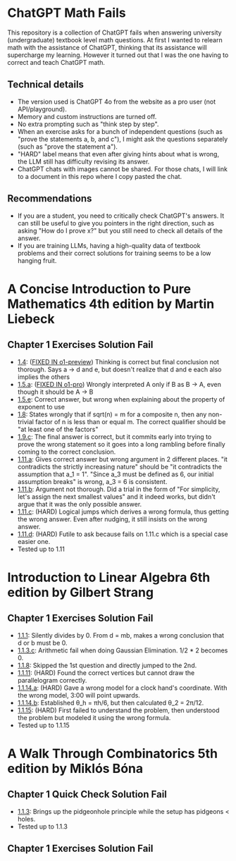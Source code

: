 # ChatGPT Math Fails

This repository is a collection of ChatGPT fails when answering university (undergraduate) textbook level math questions.
At first I wanted to relearn math with the assistance of ChatGPT, thinking that its assistance will supercharge my learning.
However it turned out that I was the one having to correct and teach ChatGPT math.

## Technical details

* The version used is ChatGPT 4o from the website as a pro user (not API/playground).
* Memory and custom instructions are turned off.
* No extra prompting such as "think step by step".
* When an exercise asks for a bunch of independent questions (such as "prove the statements a, b, and c"),
  I might ask the questions separately (such as "prove the statement a").
* "HARD" label means that even after giving hints about what is wrong, the LLM still has difficulty revising its answer.
* ChatGPT chats with images cannot be shared. For those chats, I will link to a document in this repo where I copy pasted the chat.

## Recommendations

* If you are a student, you need to critically check ChatGPT's answers. It can still be useful to give you pointers in the right direction,
  such as asking "How do I prove x?" but you still need to check all details of the answer.
* If you are training LLMs, having a high-quality data of textbook problems and their correct solutions for training seems to be a low hanging fruit.

# A Concise Introduction to Pure Mathematics 4th edition by Martin Liebeck

## Chapter 1 Exercises Solution Fail

* [1.4](https://chatgpt.com/share/4c1c1419-97d4-469d-94ca-651db0a48586): ([FIXED IN o1-preview](https://chatgpt.com/share/66e3b81b-8e54-8012-861e-1b059bdfb9d6)) Thinking is correct but final conclusion not thorough. Says a → d and e, but doesn't realize that d and e each also implies the others
* [1.5.a](https://chatgpt.com/share/6ce350be-d4be-4bb7-8eb0-4e7cbc5a341b): ([FIXED IN o1-pro](https://chatgpt.com/share/678d1755-37ac-8012-9e6b-d8f362585103)) Wrongly interpreted A only if B as B → A, even though it should be A → B
* [1.5.e](https://chatgpt.com/share/99392bf9-0405-4dc7-8b9d-a7514e170c3b): Correct answer, but wrong when explaining about the property of exponent to use
* [1.8](https://chatgpt.com/share/bb445c4e-ffd7-41b6-a28d-65857d693dfe): States wrongly that if sqrt(n) = m for a composite n, then any non-trivial factor of n is less than or equal m. The correct qualifier should be "at least one of the factors"
* [1.9.c](https://chatgpt.com/share/8c8112da-0de8-4365-b98c-8d9e5f12c44a): The final answer is correct, but it commits early into trying to prove the wrong statement so it goes into a long rambling before finally coming to the correct conclusion.
* [1.11.a](https://chatgpt.com/share/8b670d2d-dfb0-4d08-bb02-79e946d8e9cd): Gives correct answer but wrong argument in 2 different places. "it contradicts the strictly increasing nature" should be "it contradicts the assumption that a_1 = 1". "Since a_3 must be defined as 6, our initial assumption breaks" is wrong, a_3 = 6 is consistent.
* [1.11.b](https://chatgpt.com/share/8b670d2d-dfb0-4d08-bb02-79e946d8e9cd): Argument not thorough. Did a trial in the form of "For simplicity, let's assign the next smallest values" and it indeed works, but didn't argue that it was the only possible answer.
* [1.11.c](https://chatgpt.com/share/8b670d2d-dfb0-4d08-bb02-79e946d8e9cd): (HARD) Logical jumps which derives a wrong formula, thus getting the wrong answer. Even after nudging, it still insists on the wrong answer.
* [1.11.d](https://chatgpt.com/share/8b670d2d-dfb0-4d08-bb02-79e946d8e9cd): (HARD) Futile to ask because fails on 1.11.c which is a special case easier one.
* Tested up to 1.11

# Introduction to Linear Algebra 6th edition by Gilbert Strang

## Chapter 1 Exercises Solution Fail

* [1.1.1](https://chatgpt.com/share/293546e0-18f3-4ba5-98ea-f18f5697651b): Silently divides by 0. From d = mb, makes a wrong conclusion that d or b must be 0.
* [1.1.3.c](https://chatgpt.com/share/e605ac11-6023-4e9f-9b60-1fccdb241c62): Arithmetic fail when doing Gaussian Elimination. 1/2 * 2 becomes 0.
* [1.1.8](https://chatgpt.com/share/60cdd1b3-28f6-4b46-8f4f-c9eaefa1e2c4): Skipped the 1st question and directly jumped to the 2nd.
* [1.1.11](https://chatgpt.com/share/1223a00c-d565-44a5-a981-472cf1cef6fc): (HARD) Found the correct vertices but cannot draw the parallelogram correctly.
* [1.1.14.a](https://github.com/agro1986/chatgpt-math-fails/blob/main/logs/introduction_to_linear_algebra_strang_1.1.14.a.md): (HARD) Gave a wrong model for a clock hand's coordinate. With the wrong model, 3:00 will point upwards.
* [1.1.14.b](https://github.com/agro1986/chatgpt-math-fails/blob/main/logs/introduction_to_linear_algebra_strang_1.1.14.a.md): Established θ_h = πh/6, but then calculated θ_2 = 2π/12.
* [1.1.15](https://github.com/agro1986/chatgpt-math-fails/blob/main/logs/introduction_to_linear_algebra_strang_1.1.15.md): (HARD) First failed to understand the problem, then understood the problem but modeled it using the wrong formula.
* Tested up to 1.1.15

# A Walk Through Combinatorics 5th edition by Miklós Bóna

## Chapter 1 Quick Check Solution Fail

* [1.1.3](https://chatgpt.com/share/0293c1c3-e8e3-498f-a700-03c09eea7112): Brings up the pidgeonhole principle while the setup has pidgeons < holes.
* Tested up to 1.1.3

## Chapter 1 Exercises Solution Fail


